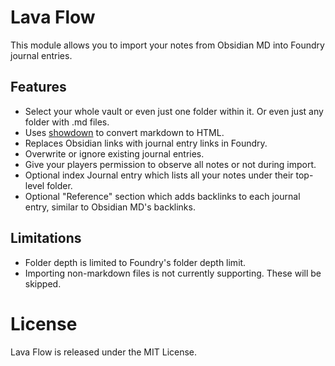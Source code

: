 # Lava Flow
This module allows you to import your notes from Obsidian MD into Foundry journal entries.

## Features
- Select your whole vault or even just one folder within it. Or even just any folder with .md files.
- Uses [showdown](https://github.com/showdownjs/showdown) to convert markdown to HTML.
- Replaces Obsidian links with journal entry links in Foundry.
- Overwrite or ignore existing journal entries.
- Give your players permission to observe all notes or not during import.
- Optional index Journal entry which lists all your notes under their top-level folder.
- Optional "Reference" section which adds backlinks to each journal entry, similar to Obsidian MD's backlinks.

## Limitations
- Folder depth is limited to Foundry's folder depth limit.
- Importing non-markdown files is not currently supporting. These will be skipped.

# License
Lava Flow is released under the MIT License.